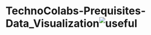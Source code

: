 # TechnoColabs-Prequisites-Data_Visualization![useful](https://user-images.githubusercontent.com/75990647/188720772-1e36fec6-c604-4590-af07-2fd09514de90.png)
